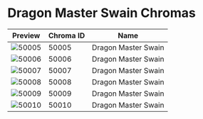 # Dragon Master Swain Chromas



| Preview | Chroma ID | Name |
|---------|-----------|------|
| ![50005](https://raw.communitydragon.org/latest/plugins/rcp-be-lol-game-data/global/default/v1/champion-chroma-images/50/50005.png) | 50005 | Dragon Master Swain |
| ![50006](https://raw.communitydragon.org/latest/plugins/rcp-be-lol-game-data/global/default/v1/champion-chroma-images/50/50006.png) | 50006 | Dragon Master Swain |
| ![50007](https://raw.communitydragon.org/latest/plugins/rcp-be-lol-game-data/global/default/v1/champion-chroma-images/50/50007.png) | 50007 | Dragon Master Swain |
| ![50008](https://raw.communitydragon.org/latest/plugins/rcp-be-lol-game-data/global/default/v1/champion-chroma-images/50/50008.png) | 50008 | Dragon Master Swain |
| ![50009](https://raw.communitydragon.org/latest/plugins/rcp-be-lol-game-data/global/default/v1/champion-chroma-images/50/50009.png) | 50009 | Dragon Master Swain |
| ![50010](https://raw.communitydragon.org/latest/plugins/rcp-be-lol-game-data/global/default/v1/champion-chroma-images/50/50010.png) | 50010 | Dragon Master Swain |